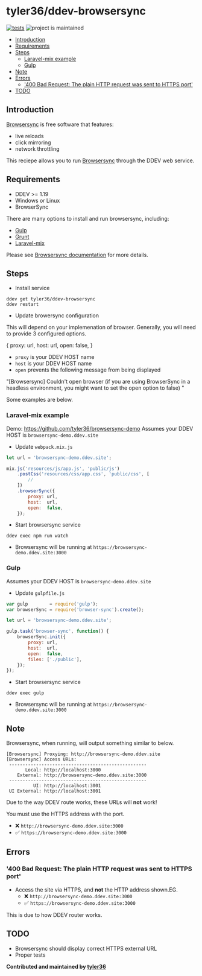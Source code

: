 # tyler36/ddev-browsersync <!-- omit in toc -->

[![tests](https://github.com/tyler36/ddev-browsersync/actions/workflows/tests.yml/badge.svg)](https://github.com/tyler36/ddev-browsersync/actions/workflows/tests.yml) ![project is maintained](https://img.shields.io/maintenance/yes/2022.svg)

- [Introduction](#introduction)
- [Requirements](#requirements)
- [Steps](#steps)
  - [Laravel-mix example](#laravel-mix-example)
  - [Gulp](#gulp)
- [Note](#note)
- [Errors](#errors)
  - ['400 Bad Request: The plain HTTP request was sent to HTTPS port'](#400-bad-request-the-plain-http-request-was-sent-to-https-port)
- [TODO](#todo)

## Introduction

[Browsersync](https://browsersync.io/) is free software that features:

- live reloads
- click mirroring
- network throttling

This reciepe allows you to run [Browsersync](https://browsersync.io/) through the DDEV web service.

## Requirements

- DDEV >= 1.19
- Windows or Linux
- BrowserSync

There are many options to install and run browsersync, including:

- [Gulp](https://browsersync.io/docs/gulp)
- [Grunt](https://browsersync.io/docs/grunt)
- [Laravel-mix](https://laravel-mix.com/docs/4.0/browsersync)

Please see [Browsersync documentation](https://browsersync.io/docs) for more details.

## Steps

- Install service

```shell
ddev get tyler36/ddev-browsersync
ddev restart
```

- Update browersync configuration

This will depend on your implemenation of browser.
Generally, you will need to provide 3 configured options.

{
      proxy: url,
      host:  url,
      open:  false,
}

- `proxy` is your DDEV HOST name
- `host` is your DDEV HOST name
- `open` prevents the following message from being displayed

"[Browsersync] Couldn't open browser (if you are using BrowserSync in a headless environment, you might want to set the open option to false)
"

Some examples are below.

### Laravel-mix example

Demo: <https://github.com/tyler36/browsersync-demo>
Assumes your DDEV HOST is `browsersync-demo.ddev.site`

- Update `webpack.mix.js`

```js
let url = 'browsersync-demo.ddev.site';

mix.js('resources/js/app.js', 'public/js')
    .postCss('resources/css/app.css', 'public/css', [
        //
    ])
    .browserSync({
        proxy: url,
        host:  url,
        open:  false,
    });
```

- Start browsersync service

```shell
ddev exec npm run watch
```

- Browsersync will be running at `https://browsersync-demo.ddev.site:3000`

### Gulp

Assumes your DDEV HOST is `browsersync-demo.ddev.site`

- Update `gulpfile.js`

```js
var gulp        = require('gulp');
var browserSync = require('browser-sync').create();

let url = 'browsersync-demo.ddev.site';

gulp.task('browser-sync', function() {
    browserSync.init({
        proxy: url,
        host:  url,
        open:  false,
        files: ['./public'],
    });
});
```

- Start browsersync service

```shell
ddev exec gulp
```

- Browsersync will be running at `https://browsersync-demo.ddev.site:3000`

## Note

Browsersync, when running, will output something similar to below.

```shell
[Browsersync] Proxying: http://browsersync-demo.ddev.site
[Browsersync] Access URLs:
 ---------------------------------------------------
       Local: http://localhost:3000
    External: http://browsersync-demo.ddev.site:3000
 ---------------------------------------------------
          UI: http://localhost:3001
 UI External: http://localhost:3001
```

Due to the way DDEV route works, these URLs will **not** work!

You must use the HTTPS address with the port.

- ❌ `http://browsersync-demo.ddev.site:3000`
- ✅ `https://browsersync-demo.ddev.site:3000`

## Errors

### '400 Bad Request: The plain HTTP request was sent to HTTPS port'

- Access the site via HTTPS, and **not** the HTTP address shown.EG.
  - ❌ `http://browsersync-demo.ddev.site:3000`
  - ✅ `https://browsersync-demo.ddev.site:3000`

This is due to how DDEV router works.

## TODO

- Browsersync should display correct HTTPS external URL
- Proper tests

**Contributed and maintained by [tyler36](https://github.com/tyler36)**
